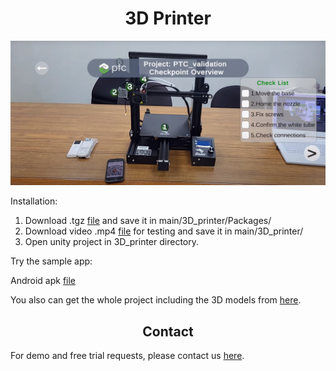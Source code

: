 # <div align="center">3D Printer</div>

[![](../Assets/demo-3dprinter.png)](https://youtu.be/i2dUODLAvq4)

Installation:

1. Download .tgz [file](https://cloud.solomon.com.tw/index.php/s/gzr4Rc2Z4MWW7mH) and save it in main/3D_printer/Packages/
2. Download video .mp4 [file](https://cloud.solomon.com.tw/index.php/s/DrP5RjW4fkgdtFe) for testing and save it in main/3D_printer/
3. Open unity project in 3D_printer directory.

Try the sample app:

Android apk [file](https://cloud.solomon.com.tw/index.php/s/sKfY2aGRXeYzGet)

You also can get the whole project including the 3D models from [here](https://cloud.solomon.com.tw/index.php/s/NM4kjAfpXAyTCYF).

## <div align="center">Contact</div>

For demo and free trial requests, please contact us [here](https://www.solomon.com.tw/en/home/). 
